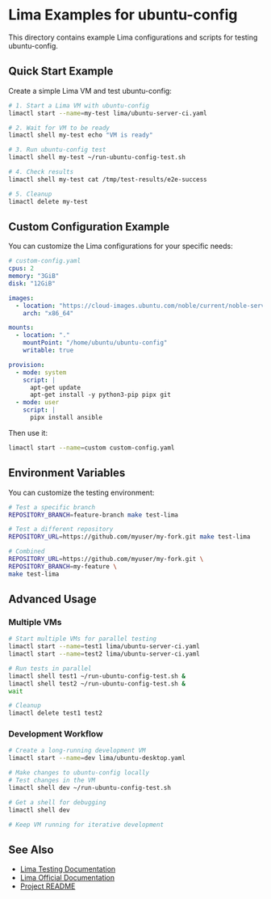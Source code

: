 # Lima Examples for ubuntu-config

This directory contains example Lima configurations and scripts for testing ubuntu-config.

## Quick Start Example

Create a simple Lima VM and test ubuntu-config:

```bash
# 1. Start a Lima VM with ubuntu-config
limactl start --name=my-test lima/ubuntu-server-ci.yaml

# 2. Wait for VM to be ready
limactl shell my-test echo "VM is ready"

# 3. Run ubuntu-config test
limactl shell my-test ~/run-ubuntu-config-test.sh

# 4. Check results
limactl shell my-test cat /tmp/test-results/e2e-success

# 5. Cleanup
limactl delete my-test
```

## Custom Configuration Example

You can customize the Lima configurations for your specific needs:

```yaml
# custom-config.yaml
cpus: 2
memory: "3GiB"
disk: "12GiB"

images:
  - location: "https://cloud-images.ubuntu.com/noble/current/noble-server-cloudimg-amd64.img"
    arch: "x86_64"

mounts:
  - location: "."
    mountPoint: "/home/ubuntu/ubuntu-config"
    writable: true

provision:
  - mode: system
    script: |
      apt-get update
      apt-get install -y python3-pip pipx git
  - mode: user
    script: |
      pipx install ansible
```

Then use it:

```bash
limactl start --name=custom custom-config.yaml
```

## Environment Variables

You can customize the testing environment:

```bash
# Test a specific branch
REPOSITORY_BRANCH=feature-branch make test-lima

# Test a different repository
REPOSITORY_URL=https://github.com/myuser/my-fork.git make test-lima

# Combined
REPOSITORY_URL=https://github.com/myuser/my-fork.git \
REPOSITORY_BRANCH=my-feature \
make test-lima
```

## Advanced Usage

### Multiple VMs

```bash
# Start multiple VMs for parallel testing
limactl start --name=test1 lima/ubuntu-server-ci.yaml
limactl start --name=test2 lima/ubuntu-server-ci.yaml

# Run tests in parallel
limactl shell test1 ~/run-ubuntu-config-test.sh &
limactl shell test2 ~/run-ubuntu-config-test.sh &
wait

# Cleanup
limactl delete test1 test2
```

### Development Workflow

```bash
# Create a long-running development VM
limactl start --name=dev lima/ubuntu-desktop.yaml

# Make changes to ubuntu-config locally
# Test changes in the VM
limactl shell dev ~/run-ubuntu-config-test.sh

# Get a shell for debugging
limactl shell dev

# Keep VM running for iterative development
```

## See Also

- [Lima Testing Documentation](../docs/lima-testing.md)
- [Lima Official Documentation](https://lima-vm.io/docs/)
- [Project README](../README.md)